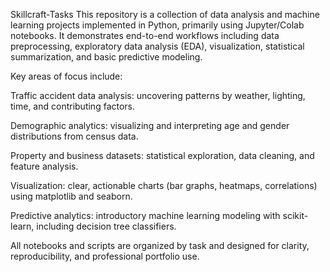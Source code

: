 Skillcraft-Tasks
This repository is a collection of data analysis and machine learning projects implemented in Python, primarily using Jupyter/Colab notebooks. It demonstrates end-to-end workflows including data preprocessing, exploratory data analysis (EDA), visualization, statistical summarization, and basic predictive modeling.

Key areas of focus include:

Traffic accident data analysis: uncovering patterns by weather, lighting, time, and contributing factors.

Demographic analytics: visualizing and interpreting age and gender distributions from census data.

Property and business datasets: statistical exploration, data cleaning, and feature analysis.

Visualization: clear, actionable charts (bar graphs, heatmaps, correlations) using matplotlib and seaborn.

Predictive analytics: introductory machine learning modeling with scikit-learn, including decision tree classifiers.

All notebooks and scripts are organized by task and designed for clarity, reproducibility, and professional portfolio use.

